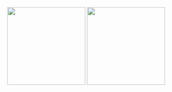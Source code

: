 <!--START_SECTION:waka-->


<!--END_SECTION:waka-->

<div>
  <img height="180em" src="https://github-readme-stats-sigma-five.vercel.app/api?username=junsobi&show_icons=true&theme=default&include_all_commits=true&count_private=true"/>
  
  <img height="180em" src="https://github-readme-stats-sigma-five.vercel.app/api/top-langs/?username=junsobi&layout=compact"/>
</div>
